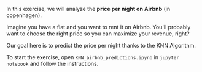 In this exercise, we will analyze the **price per night on Airbnb** (in copenhagen).

Imagine you have a flat and you want to rent it on Airbnb. You'll probably want to choose the right price so you can maximize your revenue, right?

Our goal here is to predict the price per night thanks to the KNN Algorithm.

To start the exercise, open `KNN_airbnb_predictions.ipynb` in `jupyter notebook` and follow the instructions.